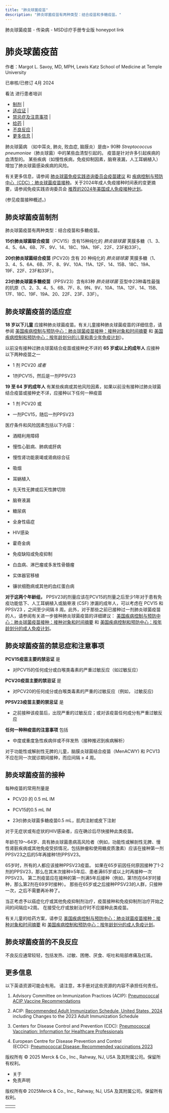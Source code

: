 ```yaml
---
title: "肺炎球菌疫苗"
description: "肺炎球菌疫苗有两种类型：结合疫苗和多糖疫苗。"
---
```


﻿肺炎球菌疫苗 \- 传染病 \- MSD诊疗手册专业版 honeypot link

# 肺炎球菌疫苗

作者：Margot L. Savoy, MD, MPH, Lewis Katz School of Medicine at Temple University

已审核/已修订 4月 2024

看法 进行患者培训

- [制剂](#制剂_v12817482_zh) \|
- [适应证](#适应证_v12817488_zh) \|
- [禁忌症及注意事项](#禁忌症及注意事项_v12817534_zh) \|
- [给药](#给药_v12817548_zh) \|
- [不良反应](#不良反应_v12817562_zh) \|
- [更多信息](#更多信息_v44231530_zh) \|

肺炎球菌病 （如中耳炎, 肺炎, 败血症, 脑膜炎）是由\> 90种 _Streptococcus pneumoniae_（肺炎球菌）中的某些血清型引起的。 疫苗是针对许多引起疾病的血清型的。 某些疾病（如慢性疾病，免疫抑制因素，脑脊液漏，人工耳蜗植入）增加了肺炎球菌感染疾病的风险。

有关更多信息，请参阅 [肺炎球菌免疫实践咨询委员会疫苗建议](http://www.cdc.gov/vaccines/hcp/acip-recs/vacc-specific/pneumo.html) 和 [疾病控制与预防中心（CDC）：肺炎球菌疫苗接种](https://www.cdc.gov/vaccines/vpd/pneumo/hcp/index.html)。关于2024年成人免疫接种时间表的变更摘要，请参阅免疫实践咨询委员会 [推荐的2024年美国成人免疫接种计划](https://www.acpjournals.org/doi/10.7326/M23-3269)。

(参见疫苗接种概述。)

## 肺炎球菌疫苗制剂

肺炎球菌疫苗有两种类型：结合疫苗和多糖疫苗。

**15价肺炎球菌联合疫苗**（PCV15）含有15种纯化的 _肺炎链球菌_ 荚膜多糖（1、3、4、5、6A、6B、7F、9V、14、18C、19A、19F、22F、23F和33F）。

**20价肺炎球菌结合疫苗** (PCV20) 含有 20 种纯化的 _肺炎链球菌_ 荚膜多糖（1、3、4、5、6A、6B、7F、8、9V、10A、11A、12F、14、15B、18C、19A、19F、22F、23F和33F）。

**23价肺炎球菌多糖疫苗**（PPSV23）含有83种 _肺炎链球菌_ 亚型中23种毒性最强的抗原（1、2、3、4、5、6B、7F、8、9N、9V、10A、11A、12F、14、15B、17F、18C、19F、19A、20、22F、23F、33F）。

## 肺炎球菌疫苗的适应症

**18 岁以下儿童** 应接种肺炎球菌疫苗。有关儿童接种肺炎球菌疫苗的详细信息，请参阅 [美国疾病控制与预防中心：肺炎球菌疫苗接种：接种对象和时间摘要](https://www.cdc.gov/vaccines/vpd/pneumo/hcp/who-when-to-vaccinate.html) 和 [美国疾病控制和预防中心：按年龄划分的儿童和青少年免疫计划](https://www.cdc.gov/vaccines/schedules/hcp/imz/child-adolescent.html)）。

以前没有接种过肺炎球菌结合疫苗或接种史不详的 **65 岁或以上的成年人** 应接种以下两种疫苗之一

- 1 剂 PCV20 _或者_

- 1剂PCV15，然后是一剂PPSV23


**19 至 64 岁的成年人** 有某些疾病或其他风险因素，如果以前没有接种过肺炎球菌结合疫苗或接种史不详，应接种以下任何一种疫苗

- 1 剂 PCV20 或

- 一剂PCV15，随后一剂PPSV23


医疗条件和风险因素包括以下内容：

- 酒精利用障碍

- 慢性心脏病、肺病或肝病

- 慢性肾功能衰竭或肾病综合征

- 吸烟

- 耳蜗植入

- 先天性无脾或后天性脾切除

- 脑脊液漏

- 糖尿病

- 全身性癌症

- HIV感染

- 霍奇金病

- 免疫缺陷或免疫抑制

- 白血病、淋巴瘤或多发性骨髓瘤

- 实体器官移植

- 镰状细胞病或其他的血红蛋白病


**对于这两个年龄组，** PPSV23的剂量应该在PCV15的剂量之后至少1年对于患有免疫功能低下、人工耳蜗植入或脑脊液 (CSF) 渗漏的成年人，可以考虑在 PCV15 和 PPSV23 ，之间至少间隔 8 周。此外，对于那些之前已接种过一剂肺炎球菌疫苗的人，请参阅有关进一步接种肺炎球菌疫苗的详细建议： [美国疾病控制与预防中心：肺炎球菌疫苗接种：接种对象和时间摘要](https://www.cdc.gov/vaccines/vpd/pneumo/hcp/who-when-to-vaccinate.html) 和 [美国疾病控制和预防中心：按年龄划分的成人免疫计划](https://www.cdc.gov/vaccines/schedules/hcp/imz/adult.html)。

## 肺炎球菌疫苗的禁忌症和注意事项

**PCV15疫苗主要的禁忌证** 是

- 对PCV15的任何成分或白喉类毒素的严重过敏反应（如过敏反应）


**PCV20疫苗主要的禁忌证** 是

- 对PCV20的任何成分或白喉类毒素的严重的过敏反应（例如， 过敏反应)


**PPSV23疫苗主要的禁忌证** 是

- 之前接种该疫苗后，出现严重的过敏反应；或对该疫苗任何成分有严重过敏反应


**任何一种种疫苗的注意事项** 包括

- 中度或重度急性疾病伴或不伴发热（接种推迟到疾病解析）


对于功能性或解剖性无脾的儿童，脑膜炎球菌结合疫苗（MenACWY) 和 PCV13 不应在同一次就诊期间接种，而应间隔 ≥ 4 周。

## 肺炎球菌疫苗的接种

每种疫苗的常用剂量是

- PCV20 的 0.5 mL IM

- PCV15的0.5 mL IM

- 23价肺炎球菌多糖疫苗0.5 mL，肌肉注射或皮下注射


对于无症状或有症状的HIV感染者，应在确诊后尽快接种此类疫苗。

年龄在19〜64岁、具有肺炎球菌患病高风险者（例如，功能性或解剖性无脾、慢性肾脏疾病或其他免疫受损情况，包括肿瘤和使用糖皮质激素）应该在接种第一剂PPSV23之后的5年再接种1剂PPSV23。

65岁时，所有的人都应该接种PPSV23疫苗。 如果在65岁前因任何原因接种了1-2剂的PPSV23，那么在其末次接种≥5年后、患者满65岁或以上时再接种一次PPSV23。 第二剂疫苗应在接种的第一剂满5年后接种（例如，第1剂在64岁时接种，那么第2剂在69岁时接种）。 那些在65岁或之后接种PPSV23的人群，只接种一次，之后不需要再补种了。

当正考虑予以癌症化疗或其他免疫抑制剂治疗，疫苗接种和免疫抑制剂治疗开始之间的间隔应≥2周。 在接受化疗或放射治疗时不应接种此类疫苗。

有关儿童的给药方案，请参见 [美国疾病控制与预防中心：肺炎球菌疫苗接种：接种对象和时间摘要](https://www.cdc.gov/vaccines/vpd/pneumo/hcp/who-when-to-vaccinate.html) 和 [美国疾病控制和预防中心：按年龄划分的成人免疫计划](https://www.cdc.gov/vaccines/schedules/hcp/imz/child-adolescent.html)。

## 肺炎球菌疫苗的不良反应

不良反应通常较轻，包括发热、过敏、困倦、厌食、呕吐和局部疼痛及红斑。

## 更多信息

以下英语资源可能会有用。 请注意，本手册对这些资源的内容不承担任何责任。

1. Advisory Committee on Immunization Practices (ACIP): [Pneumococcal ACIP Vaccine Recommendations](http://www.cdc.gov/vaccines/hcp/acip-recs/vacc-specific/pneumo.html)

2. ACIP: [Recommended Adult Immunization Schedule, United States, 2024](https://www.acpjournals.org/doi/10.7326/M23-3269) including Changes to the 2023 Adult Immunization Schedule

3. Centers for Disease Control and Prevention (CDC): [Pneumococcal Vaccination: Information for Healthcare Professionals](https://www.cdc.gov/vaccines/vpd/pneumo/hcp/index.html)

4. European Centre for Disease Prevention and Control (ECDC): [Pneumococcal Disease: Recommended vaccinations 2023](https://vaccine-schedule.ecdc.europa.eu/Scheduler/ByDisease?SelectedDiseaseId=25&SelectedCountryIdByDisease=-1)




版权所有 © 2025
Merck & Co., Inc., Rahway, NJ, USA 及其附属公司。保留所有权利。

- 关于
- 免责声明

版权所有© 2025Merck & Co., Inc., Rahway, NJ, USA 及其附属公司。保留所有权利。

|     |     |
| --- | --- |
|  |  |